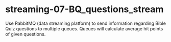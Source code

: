 # streaming-07-BQ_questions_stream
Use RabbitMQ (data streaming platform) to send information regarding Bible Quiz questions to multiple queues.  Queues will calculate average hit points of given questions.
